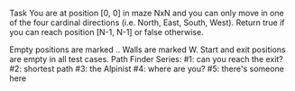 ﻿Task
You are at position [0, 0] in maze NxN and you can only move in one of the four cardinal directions (i.e. North, East, South, West). Return true if you can reach position [N-1, N-1] or false otherwise.

Empty positions are marked ..
Walls are marked W.
Start and exit positions are empty in all test cases.
Path Finder Series:
#1: can you reach the exit?
#2: shortest path
#3: the Alpinist
#4: where are you?
#5: there's someone here
